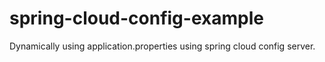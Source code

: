 # spring-cloud-config-example
Dynamically using application.properties using spring cloud config server.
